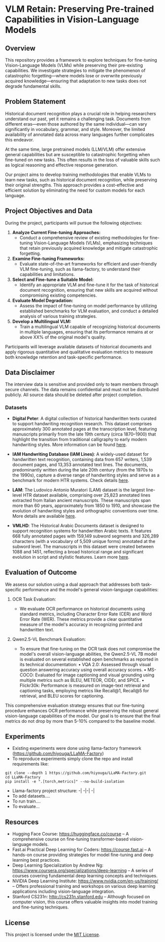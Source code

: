 # VLM Retain: Preserving Pre-trained Capabilities in Vision-Language Models

## Overview
This repository provides a framework to explore techniques for fine-tuning Vision-Language Models (VLMs) while preserving their pre-existing capabilities. We investigate strategies to mitigate the phenomenon of catastrophic forgetting—where models lose or overwrite previously acquired knowledge—ensuring that adaptation to new tasks does not degrade fundamental skills.

## Problem Statement
Historical document recognition plays a crucial role in helping researchers understand our past, yet it remains a challenging task. Documents from different eras—even those authored by the same individual—can vary significantly in vocabulary, grammar, and style. Moreover, the limited availability of annotated data across many languages further complicates this endeavor.

At the same time, large pretrained models (LLM/VLM) offer extensive general capabilities but are susceptible to catastrophic forgetting when fine-tuned on new tasks. This often results in the loss of valuable skills such as logical reasoning and effective response generation.

Our project aims to develop training methodologies that enable VLMs to learn new tasks, such as historical document recognition, while preserving their original strengths. This approach provides a cost-effective and efficient solution by eliminating the need for custom models for each language.

## Project Objectives and Data
During the project, participants will pursue the following objectives:
1. **Analyze Current Fine-tuning Approaches:**
   - Conduct a comprehensive review of existing methodologies for fine-tuning Vision-Language Models (VLMs), emphasizing techniques that retain previously acquired knowledge and mitigate catastrophic forgetting.
2. **Examine Fine-tuning Frameworks:**
   - Evaluate state-of-the-art frameworks for efficient and user-friendly VLM fine-tuning, such as llama-factory, to understand their capabilities and limitations.
3. **Select and Fine-tune a Suitable Model:**
   - Identify an appropriate VLM and fine-tune it for the task of historical document recognition, ensuring that new skills are acquired without compromising existing competencies.
4. **Evaluate Model Degradation:**
   - Assess the impact of fine-tuning on model performance by utilizing established benchmarks for VLM evaluation, and conduct a detailed analysis of various training strategies.
5. **Develop a Multilingual VLM:**
   - Train a multilingual VLM capable of recognizing historical documents in multiple languages, ensuring that its performance remains at or above XX% of the original model's quality.

Participants will leverage available datasets of historical documents and apply rigorous quantitative and qualitative evaluation metrics to measure both knowledge retention and task-specific performance.

## Data Disclaimer
The interview data is sensitive and provided only to team members through secure channels. The data remains confidential and must not be distributed publicly. All source data should be deleted after project completion.

### Datasets
- **Digital Peter**: A digital collection of historical handwritten texts curated to support handwriting recognition research. This dataset comprises approximately 300 annotated pages at the transcription level, featuring manuscripts primarily from the late 19th century (circa 1870–1900) that highlight the transition from traditional calligraphy to early modern handwriting styles. More information can be found [here](https://github.com/MarkPotanin/DigitalPeter).

- **IAM Handwriting Database (IAM Lines)**: A widely-used dataset for handwritten text recognition, containing data from 657 writers, 1,539 document pages, and 13,353 annotated text lines. The documents, predominantly written during the late 20th century (from the 1970s to the 1990s), capture a diverse range of handwriting styles and serve as a benchmark for modern HTR systems. Check details [here](https://fki.tic.heia-fr.ch/databases/iam-handwriting-database).

- **LAM**: The Ludovico Antonio Muratori (LAM) dataset is the largest line-level HTR dataset available, comprising over 25,823 annotated lines extracted from Italian ancient manuscripts. These manuscripts span more than 60 years, approximately from 1850 to 1910, and showcase the evolution of handwriting styles and orthographic conventions over time. More details are available [here](https://github.com/aimagelab/LAM).

- **VMLHD**: The Historical Arabic Documents dataset is designed to support recognition systems for handwritten Arabic texts. It features 668 fully annotated pages with 159,149 subword segments and 326,289 characters (with a vocabulary of 5,509 unique forms) annotated at the subword level. The manuscripts in this dataset were created between 1088 and 1451, reflecting a broad historical range and significant evolution in script and stylistic features. Learn more [here](https://majeek.github.io/tutorials/vmlHD/).

## Evaluation of Outcome
We assess our solution using a dual approach that addresses both task-specific performance and the model's general vision-language capabilities:

1. OCR Task Evaluation:
   - We evaluate OCR performance on historical documents using standard metrics, including Character Error Rate (CER) and Word Error Rate (WER). These metrics provide a clear quantitative measure of the model's accuracy in recognizing printed and handwritten text.

2. Qwen2.5-VL Benchmark Evaluation:
   - To ensure that fine-tuning on the OCR task does not compromise the model's overall vision-language abilities, the Qwen2.5-VL 7B model is evaluated on several established open benchmarks as reported in its technical documentation:
       • VQA 2.0: Assessed through visual question answering accuracy using overall accuracy scores.
       • MS-COCO: Evaluated for image captioning and visual grounding using multiple metrics such as BLEU, METEOR, CIDEr, and SPICE.
       • Flickr30k: Performance is measured on image-text retrieval and captioning tasks, employing metrics like Recall@1, Recall@5 for retrieval, and BLEU scores for captioning.

This comprehensive evaluation strategy ensures that our fine-tuning procedure enhances OCR performance while preserving the robust general vision-language capabilities of the model. Our goal is to ensure that the final metrics do not drop by more than 5-10% compared to the baseline model.

## Experiments
- Existing experiments were done using llama-factory framework (https://github.com/hiyouga/LLaMA-Factory)
- To reproduce experiments simply clone the repo and install requirements like:

```
git clone --depth 1 https://github.com/hiyouga/LLaMA-Factory.git
cd LLaMA-Factory
pip install -e ".[torch,metrics]" --no-build-isolation
```
- Llama-factory project structure:
-|
-|-|
-|
- To add datasets....
- To run train....
- To evaluate...

## Resources
- Hugging Face Course: https://huggingface.co/course – A comprehensive course on fine-tuning transformer-based vision-language models.
- Fast.ai Practical Deep Learning for Coders: https://course.fast.ai – A hands-on course providing strategies for model fine-tuning and deep learning best practices.
- Deep Learning Specialization by Andrew Ng: https://www.coursera.org/specializations/deep-learning – A series of courses covering fundamental deep learning concepts and techniques.
- NVIDIA Deep Learning Institute: https://www.nvidia.com/en-us/training/ – Offers professional training and workshops on various deep learning applications including vision-language integration.
- Stanford CS231n: http://cs231n.stanford.edu – Although focused on computer vision, this course offers valuable insights into model training and fine-tuning techniques.

## License
This project is licensed under the [MIT License](LICENSE.txt).
